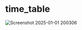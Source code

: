 # time_table
![Screenshot 2025-01-01 200306](https://github.com/user-attachments/assets/8b07dc9c-6dfb-4d65-87d2-1a6e0c764a95)
